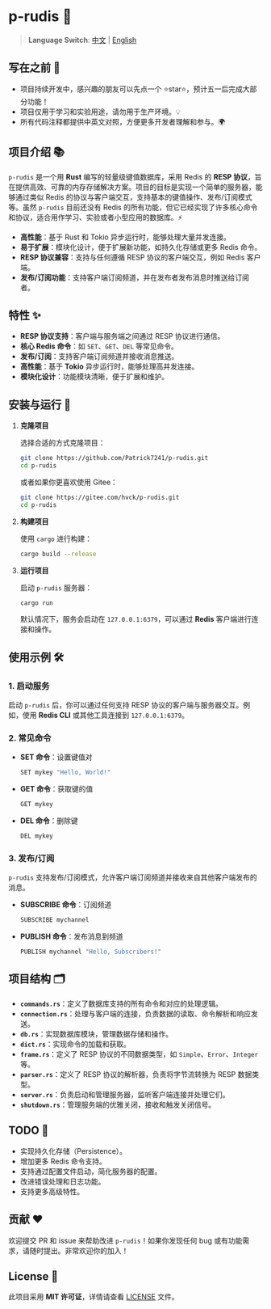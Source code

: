 # p-rudis 🚀

> **Language Switch**: [中文](README.md) | [English](README_EN.md)

## 写在之前 📝
- 项目持续开发中，感兴趣的朋友可以先点一个 ⭐star⭐，预计五一后完成大部分功能！
- 项目仅用于学习和实验用途，请勿用于生产环境。💡
- 所有代码注释都提供中英文对照，方便更多开发者理解和参与。🌍

## 项目介绍 📚

`p-rudis` 是一个用 **Rust** 编写的轻量级键值数据库，采用 Redis 的 **RESP 协议**，旨在提供高效、可靠的内存存储解决方案。项目的目标是实现一个简单的服务器，能够通过类似 Redis 的协议与客户端交互，支持基本的键值操作、发布/订阅模式等。虽然 `p-rudis` 目前还没有 Redis 的所有功能，但它已经实现了许多核心命令和协议，适合用作学习、实验或者小型应用的数据库。⚡️

- **高性能**：基于 Rust 和 Tokio 异步运行时，能够处理大量并发连接。
- **易于扩展**：模块化设计，便于扩展新功能，如持久化存储或更多 Redis 命令。
- **RESP 协议兼容**：支持与任何遵循 RESP 协议的客户端交互，例如 Redis 客户端。
- **发布/订阅功能**：支持客户端订阅频道，并在发布者发布消息时推送给订阅者。

## 特性 ✨

- **RESP 协议支持**：客户端与服务端之间通过 RESP 协议进行通信。
- **核心 Redis 命令**：如 `SET`、`GET`、`DEL` 等常见命令。
- **发布/订阅**：支持客户端订阅频道并接收消息推送。
- **高性能**：基于 **Tokio** 异步运行时，能够处理高并发连接。
- **模块化设计**：功能模块清晰，便于扩展和维护。

## 安装与运行 🚀

1. **克隆项目**

   选择合适的方式克隆项目：

   ```bash
   git clone https://github.com/Patrick7241/p-rudis.git
   cd p-rudis
   ```

   或者如果你更喜欢使用 Gitee：

   ```bash
   git clone https://gitee.com/hvck/p-rudis.git
   cd p-rudis
   ```

2. **构建项目**

   使用 `cargo` 进行构建：

   ```bash
   cargo build --release
   ```

3. **运行项目**

   启动 `p-rudis` 服务器：

   ```bash
   cargo run
   ```

   默认情况下，服务会启动在 `127.0.0.1:6379`，可以通过 **Redis** 客户端进行连接和操作。

## 使用示例 🛠

### 1. 启动服务

启动 `p-rudis` 后，你可以通过任何支持 RESP 协议的客户端与服务器交互。例如，使用 **Redis CLI** 或其他工具连接到 `127.0.0.1:6379`。

### 2. 常见命令

- **SET 命令**：设置键值对

  ```bash
  SET mykey "Hello, World!"
  ```

- **GET 命令**：获取键的值

  ```bash
  GET mykey
  ```

- **DEL 命令**：删除键

  ```bash
  DEL mykey
  ```

### 3. 发布/订阅

`p-rudis` 支持发布/订阅模式，允许客户端订阅频道并接收来自其他客户端发布的消息。

- **SUBSCRIBE 命令**：订阅频道

  ```bash
  SUBSCRIBE mychannel
  ```

- **PUBLISH 命令**：发布消息到频道

  ```bash
  PUBLISH mychannel "Hello, Subscribers!"
  ```

## 项目结构 🗂

- **`commands.rs`**：定义了数据库支持的所有命令和对应的处理逻辑。
- **`connection.rs`**：处理与客户端的连接，负责数据的读取、命令解析和响应发送。
- **`db.rs`**：实现数据库模块，管理数据存储和操作。
- **`dict.rs`**：实现命令的加载和获取。
- **`frame.rs`**：定义了 RESP 协议的不同数据类型，如 `Simple`、`Error`、`Integer` 等。
- **`parser.rs`**：定义了 RESP 协议的解析器，负责将字节流转换为 RESP 数据类型。
- **`server.rs`**：负责启动和管理服务器，监听客户端连接并处理它们。
- **`shutdown.rs`**：管理服务端的优雅关闭，接收和触发关闭信号。

## TODO 🚧

- 实现持久化存储（Persistence）。
- 增加更多 Redis 命令支持。
- 支持通过配置文件启动，简化服务器的配置。
- 改进错误处理和日志功能。
- 支持更多高级特性。

## 贡献 ❤️

欢迎提交 PR 和 issue 来帮助改进 `p-rudis`！如果你发现任何 bug 或有功能需求，请随时提出。非常欢迎你的加入！

## License 📝

此项目采用 **MIT 许可证**，详情请查看 [LICENSE](LICENSE) 文件。

